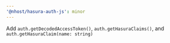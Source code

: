 ```yaml
---
'@nhost/hasura-auth-js': minor
---
```


Add `auth.getDecodedAccessToken()`, `auth.getHasuraClaims()`, and `auth.getHasuraClaim(name: string)`
